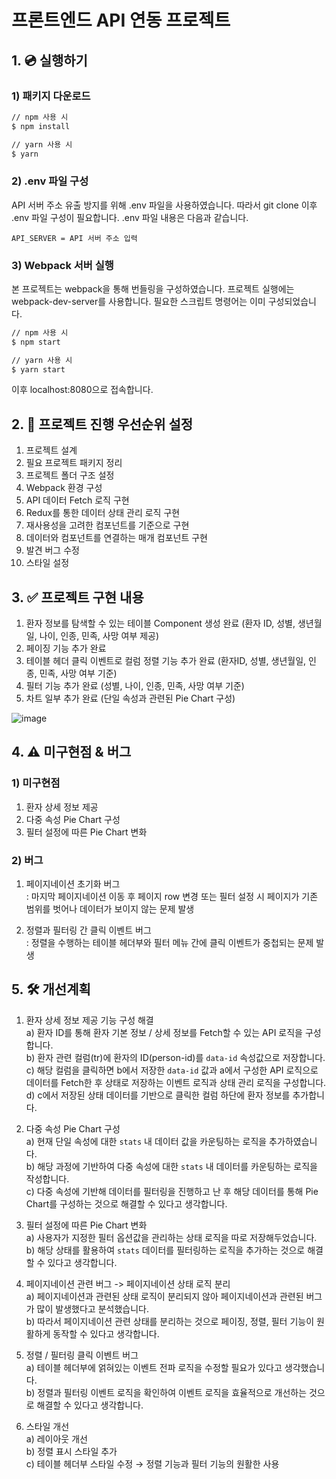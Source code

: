 # 프론트엔드 API 연동 프로젝트

## 1. 💿 실행하기

### 1) 패키지 다운로드

```bash
// npm 사용 시
$ npm install

// yarn 사용 시
$ yarn
```

### 2) .env 파일 구성

API 서버 주소 유출 방지를 위해 .env 파일을 사용하였습니다.
따라서 git clone 이후 .env 파일 구성이 필요합니다.
.env 파일 내용은 다음과 같습니다.

```text
API_SERVER = API 서버 주소 입력
```

### 3) Webpack 서버 실행

본 프로젝트는 webpack을 통해 번들링을 구성하였습니다.
프로젝트 실행에는 webpack-dev-server를 사용합니다.
필요한 스크립트 명령어는 이미 구성되었습니다.

```bash
// npm 사용 시
$ npm start

// yarn 사용 시
$ yarn start
```

이후 localhost:8080으로 접속합니다.

## 2. 📌 프로젝트 진행 우선순위 설정

1. 프로젝트 설계
2. 필요 프로젝트 패키지 정리
3. 프로젝트 폴더 구조 설정
4. Webpack 환경 구성
5. API 데이터 Fetch 로직 구현
6. Redux를 통한 데이터 상태 관리 로직 구현
7. 재사용성을 고려한 컴포넌트를 기준으로 구현
8. 데이터와 컴포넌트를 연결하는 매개 컴포넌트 구현
9. 발견 버그 수정
10. 스타일 설정

## 3. ✅ 프로젝트 구현 내용

1. 환자 정보를 탐색할 수 있는 테이블 Component 생성 완료 (환자 ID, 성별, 생년월일, 나이, 인종, 민족, 사망 여부 제공)
2. 페이징 기능 추가 완료
3. 테이블 헤더 클릭 이벤트로 컬럼 정렬 기능 추가 완료 (환자ID, 성별, 생년월일, 인종, 민족, 사망 여부 기준)
4. 필터 기능 추가 완료 (성별, 나이, 인종, 민족, 사망 여부 기준)
5. 차트 일부 추가 완료 (단일 속성과 관련된 Pie Chart 구성)

![image](https://user-images.githubusercontent.com/30149272/134696533-8b16c446-f671-4a0b-a001-60b6f8660373.png)

## 4. ⚠️ 미구현점 & 버그

### 1) 미구현점

1. 환자 상세 정보 제공
2. 다중 속성 Pie Chart 구성
3. 필터 설정에 따른 Pie Chart 변화

### 2) 버그

1. 페이지네이션 초기화 버그 <br/>
 : 마지막 페이지네이션 이동 후 페이지 row 변경 또는 필터 설정 시 페이지가 기존 범위를 벗어나 데이터가 보이지 않는 문제 발생

2. 정렬과 필터링 간 클릭 이벤트 버그 <br />
 : 정렬을 수행하는 테이블 헤더부와 필터 메뉴 간에 클릭 이벤트가 중첩되는 문제 발생

## 5. 🛠️ 개선계획

1. 환자 상세 정보 제공 기능 구성 해결 <br />
   a) 환자 ID를 통해 환자 기본 정보 / 상세 정보를 Fetch할 수 있는 API 로직을 구성합니다. <br />
   b) 환자 관련 컬럼(tr)에 환자의 ID(person-id)를 `data-id` 속성값으로 저장합니다. <br />
   c) 해당 컬럼을 클릭하면 b에서 저장한 `data-id` 값과 a에서 구성한 API 로직으로 데이터를 Fetch한 후 상태로 저장하는 이벤트 로직과 상태 관리 로직을 구성합니다. <br />
   d) c에서 저장된 상태 데이터를 기반으로 클릭한 컬럼 하단에 환자 정보를 추가합니다.

2. 다중 속성 Pie Chart 구성 <br />
   a) 현재 단일 속성에 대한 `stats` 내 데이터 값을 카운팅하는 로직을 추가하였습니다. <br />
   b) 해당 과정에 기반하여 다중 속성에 대한 `stats` 내 데이터를 카운팅하는 로직을 작성합니다. <br />
   c) 다중 속성에 기반해 데이터를 필터링을 진행하고 난 후 해당 데이터를 통해 Pie Chart를 구성하는 것으로 해결할 수 있다고 생각합니다. <br />

3. 필터 설정에 따른 Pie Chart 변화 <br />
   a) 사용자가 지정한 필터 옵션값을 관리하는 상태 로직을 따로 저장해두었습니다. <br />
   b) 해당 상태를 활용하여 `stats` 데이터를 필터링하는 로직을 추가하는 것으로 해결할 수 있다고 생각합니다. <br />

4. 페이지네이션 관련 버그 -> 페이지네이션 상태 로직 분리 <br />
   a) 페이지네이션과 관련된 상태 로직이 분리되지 않아 페이지네이션과 관련된 버그가 많이 발생했다고 분석했습니다. <br />
   b) 따라서 페이지네이션 관련 상태를 분리하는 것으로 페이징, 정렬, 필터 기능이 원활하게 동작할 수 있다고 생각합니다.

5. 정렬 / 필터링 클릭 이벤트 버그 <br />
   a) 테이블 헤더부에 얽혀있는 이벤트 전파 로직을 수정할 필요가 있다고 생각했습니다. <br />
   b) 정렬과 필터링 이벤트 로직을 확인하여 이벤트 로직을 효율적으로 개선하는 것으로 해결할 수 있다고 생각합니다. <br />

6. 스타일 개선 <br />
   a) 레이아웃 개선 <br />
   b) 정렬 표시 스타일 추가 <br />
   c) 테이블 헤더부 스타일 수정 → 정렬 기능과 필터 기능의 원활한 사용
